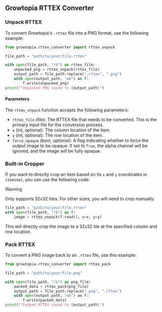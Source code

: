 ## Growtopia RTTEX Converter

### Unpack RTTEX
To convert Growtopia's `.rttex` file into a PNG format, use the following example:

```python
from growtopia.rttex_converter import rttex_unpack

file_path = "path/to/your/file.rttex"

with open(file_path, "rb") as rttex_file:
    unpacked_png = rttex_unpack(rttex_file)
    output_path = file_path.replace(".rttex", ".png")
    with open(output_path, "wb") as f:
        f.write(unpacked_png)
print(f"Unpacked PNG saved to {output_path}")
```
#### Parameters

The `rttex_unpack` function accepts the following parameters:

- `rttex_file` (file): The RTTEX file that needs to be converted. This is the primary input file for the conversion process.
- `x` (int, optional): The column location of the item.
- `y` (int, optional): The row location of the item.
- `force_opaque` (bool, optional): A flag indicating whether to force the output image to be opaque. If set to `True`, the alpha channel will be ignored, and the image will be fully opaque.

### Built-in Cropper

If you want to directly crop an item based on its `x` and `y` coordinates in `itemsdat`, you can use the following code:

> [!WARNING]
> Only supports 32x32 tiles. For other sizes, you will need to crop manually.

```python
file_path = "path/to/your/file.rttex"
with open(file_path, "rb") as f:
    image = rttex_unpack(f.read(), x=x, y=y)
```

This will directly crop the image to a 32x32 tile at the specified column and row location.

### Pack RTTEX
To convert a PNG image back to an `.rttex` file, use this example:

```python
from growtopia.rttex_converter import rttex_pack

file_path = "path/to/your/file.png"

with open(file_path, "rb") as png_file:
    packed_data = rttex_pack(png_file)
    output_path = file_path.replace(".png", ".rttex")
    with open(output_path, "wb") as f:
        f.write(packed_data)
print(f"Packed RTTEX saved to {output_path}")
```
